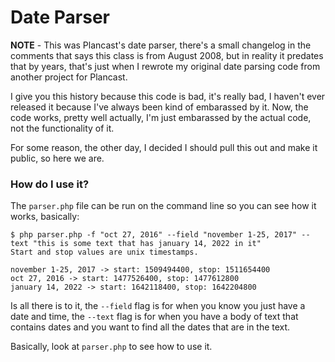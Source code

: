 # Date Parser

**NOTE** - This was Plancast's date parser, there's a small changelog in the comments that says this class is from August 2008, but in reality it predates that by years, that's just when I rewrote my original date parsing code from another project for Plancast.

I give you this history because this code is bad, it's really bad, I haven't ever released it because I've always been kind of embarassed by it. Now, the code works, pretty well actually, I'm just embarassed by the actual code, not the functionality of it.

For some reason, the other day, I decided I should pull this out and make it public, so here we are.


### How do I use it?

The `parser.php` file can be run on the command line so you can see how it works, basically:

```
$ php parser.php -f "oct 27, 2016" --field "november 1-25, 2017" --text "this is some text that has january 14, 2022 in it"
Start and stop values are unix timestamps.

november 1-25, 2017 -> start: 1509494400, stop: 1511654400
oct 27, 2016 -> start: 1477526400, stop: 1477612800
january 14, 2022 -> start: 1642118400, stop: 1642204800
```

Is all there is to it, the `--field` flag is for when you know you just have a date and time, the `--text` flag is for when you have a body of text that contains dates and you want to find all the dates that are in the text.

Basically, look at `parser.php` to see how to use it.

